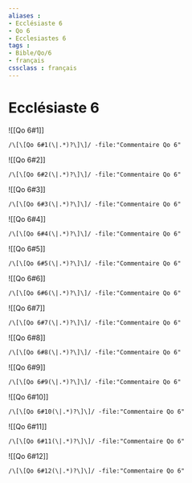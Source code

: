 ```yaml
---
aliases : 
- Ecclésiaste 6
- Qo 6
- Ecclesiastes 6
tags : 
- Bible/Qo/6
- français
cssclass : français
---
```


# Ecclésiaste 6

![[Qo 6#1]]

```query
/\[\[Qo 6#1(\|.*)?\]\]/ -file:"Commentaire Qo 6"
```

![[Qo 6#2]]

```query
/\[\[Qo 6#2(\|.*)?\]\]/ -file:"Commentaire Qo 6"
```

![[Qo 6#3]]

```query
/\[\[Qo 6#3(\|.*)?\]\]/ -file:"Commentaire Qo 6"
```

![[Qo 6#4]]

```query
/\[\[Qo 6#4(\|.*)?\]\]/ -file:"Commentaire Qo 6"
```

![[Qo 6#5]]

```query
/\[\[Qo 6#5(\|.*)?\]\]/ -file:"Commentaire Qo 6"
```

![[Qo 6#6]]

```query
/\[\[Qo 6#6(\|.*)?\]\]/ -file:"Commentaire Qo 6"
```

![[Qo 6#7]]

```query
/\[\[Qo 6#7(\|.*)?\]\]/ -file:"Commentaire Qo 6"
```

![[Qo 6#8]]

```query
/\[\[Qo 6#8(\|.*)?\]\]/ -file:"Commentaire Qo 6"
```

![[Qo 6#9]]

```query
/\[\[Qo 6#9(\|.*)?\]\]/ -file:"Commentaire Qo 6"
```

![[Qo 6#10]]

```query
/\[\[Qo 6#10(\|.*)?\]\]/ -file:"Commentaire Qo 6"
```

![[Qo 6#11]]

```query
/\[\[Qo 6#11(\|.*)?\]\]/ -file:"Commentaire Qo 6"
```

![[Qo 6#12]]

```query
/\[\[Qo 6#12(\|.*)?\]\]/ -file:"Commentaire Qo 6"
```

